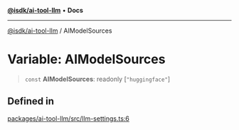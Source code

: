 [**@isdk/ai-tool-llm**](../README.md) • **Docs**

***

[@isdk/ai-tool-llm](../globals.md) / AIModelSources

# Variable: AIModelSources

> `const` **AIModelSources**: readonly [`"huggingface"`]

## Defined in

[packages/ai-tool-llm/src/llm-settings.ts:6](https://github.com/isdk/ai-tool-llm.js/blob/c551b330a82a79e61c6412bbe0899ddc282205b8/src/llm-settings.ts#L6)
